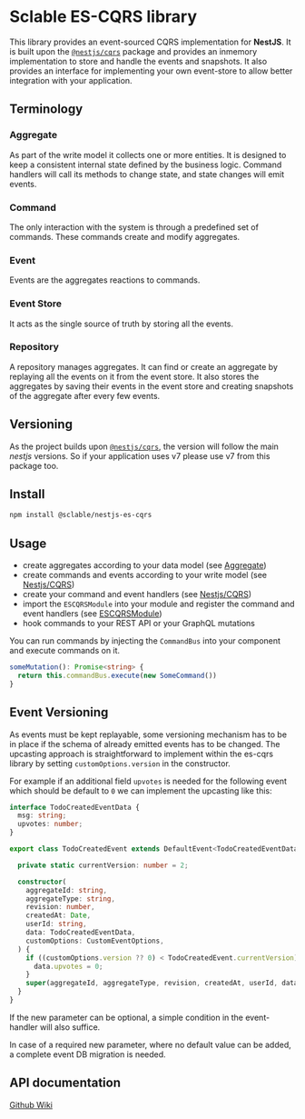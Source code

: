# Sclable ES-CQRS library

This library provides an event-sourced CQRS implementation for **NestJS**. It is built upon the
[`@nestjs/cqrs`](https://github.com/nestjs/cqrs) package and provides an inmemory implementation
to store and handle the events and snapshots. It also provides an interface for implementing your
own event-store to allow better integration with your application.

## Terminology

### Aggregate

As part of the write model it collects one or more entities.
It is designed to keep a consistent internal state defined by the business logic.
Command handlers will call its methods to change state, and state changes will emit events.

### Command

The only interaction with the system is through a predefined set of commands.
These commands create and modify aggregates.

### Event

Events are the aggregates reactions to commands.

### Event Store

It acts as the single source of truth by storing all the events.

### Repository

A repository manages aggregates.
It can find or create an aggregate by replaying all the events on it from the event store.
It also stores the aggregates by saving their events in the event store and creating
snapshots of the aggregate after every few events.

## Versioning

As the project builds upon [`@nestjs/cqrs`](https://github.com/nestjs/cqrs), the version will follow 
the main *nestjs* versions. So if your application uses v7 please use v7 from this package too.

## Install

```bash
npm install @sclable/nestjs-es-cqrs
```

## Usage

* create aggregates according to your data model (see [Aggregate](src/aggregate.ts))
* create commands and events according to your write model (see [Nestjs/CQRS](https://docs.nestjs.com/v7/recipes/cqrs))
* create your command and event handlers (see [Nestjs/CQRS](https://docs.nestjs.com/v7/recipes/cqrs))
* import the `ESCQRSModule` into your module and register the command and event handlers (see [ESCQRSModule](src/es-cqrs.module.ts))
* hook commands to your REST API or your GraphQL mutations

You can run commands by injecting the `CommandBus` into your component and execute commands on it.

```typescript
someMutation(): Promise<string> {
  return this.commandBus.execute(new SomeCommand())
}
```

## Event Versioning

As events must be kept replayable, some versioning mechanism has to be in place if the schema
of already emitted events has to be changed. The upcasting approach is straightforward to
implement within the es-cqrs library by setting `customOptions.version` in the constructor.

For example if an additional field `upvotes` is needed for the following event
which should be default to `0` we can implement the upcasting like this:

```typescript
interface TodoCreatedEventData {
  msg: string;
  upvotes: number;
}

export class TodoCreatedEvent extends DefaultEvent<TodoCreatedEventData> {

  private static currentVersion: number = 2;

  constructor(
    aggregateId: string,
    aggregateType: string,
    revision: number,
    createdAt: Date,
    userId: string,
    data: TodoCreatedEventData,
    customOptions: CustomEventOptions,
  ) {
    if ((customOptions.version ?? 0) < TodoCreatedEvent.currentVersion) {
      data.upvotes = 0;
    }
    super(aggregateId, aggregateType, revision, createdAt, userId, data, customOptions);
  }
}

```

If the new parameter can be optional, a simple condition in the event-handler will also suffice.

In case of a required new parameter, where no default value can be added, a complete event DB migration is needed.

## API documentation
[Github Wiki](https://github.com/sclable/nestjs-libs/wiki/es-cqrs)
